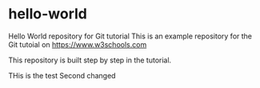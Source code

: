 # hello-world
Hello World repository for Git tutorial
This is an example repository for the Git tutoial on https://www.w3schools.com

This repository is built step by step in the tutorial.

THis is the test
Second changed
